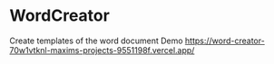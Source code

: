 # WordCreator
Create templates of the word document
Demo https://word-creator-70w1vtknl-maxims-projects-9551198f.vercel.app/


